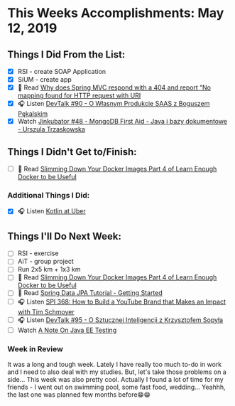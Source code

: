 # This Weeks Accomplishments: May 12, 2019

## Things I Did From the List:

- [x] RSI - create SOAP Application
- [x] SiUM - create app
- [x] 📗 Read [Why does Spring MVC respond with a 404 and report “No mapping found for HTTP request with URI](https://stackoverflow.com/questions/41577234/why-does-spring-mvc-respond-with-a-404-and-report-no-mapping-found-for-http-req)
- [x] 🎧 Listen [DevTalk #90 - O Własnym Produkcie SAAS z Boguszem Pękalskim](https://www.youtube.com/watch?v=X26S304wsEY&list=PLN2dx2pIJO6PvvvVKOXJ19y8llsL_GMn4&index=8)
- [x] Watch [Jinkubator #48 - MongoDB First Aid - Java i bazy dokumentowe - Urszula Trzaskowska](https://www.youtube.com/watch?v=_1hNKXqRmXs)

## Things I Didn't Get to/Finish:

- [ ] 📗 Read [Slimming Down Your Docker Images Part 4 of Learn Enough Docker to be Useful](https://towardsdatascience.com/slimming-down-your-docker-images-275f0ca9337e)

### Additional Things I Did:

- [x] 🎧 Listen [Kotlin at Uber](http://talkingkotlin.com/kotlin-at-uber/)

## Things I'll Do Next Week:

- [ ] RSI - exercise
- [ ] AiT - group project
- [ ] Run 2x5 km + 1x3 km
- [ ] 📗 Read [Slimming Down Your Docker Images Part 4 of Learn Enough Docker to be Useful](https://towardsdatascience.com/slimming-down-your-docker-images-275f0ca9337e)
- [ ] 📗 Read [Spring Data JPA Tutorial - Getting Started](https://www.javaguides.net/2018/11/spring-data-jpa-tutorial-getting-started.html)
- [ ] 🎧 Listen [SPI 368: How to Build a YouTube Brand that Makes an Impact with Tim Schmoyer](https://www.smartpassiveincome.com/podcasts/how-to-build-a-youtube-brand-that-makes-an-impact-with-tim-schmoyer/)
- [ ] 🎧 Listen [DevTalk #95 - O Sztucznej Inteligencji z Krzysztofem Sopyłą](https://www.youtube.com/watch?v=MtYMoYE0_Z0)
- [ ] Watch [A Note On Java EE Testing](https://youtu.be/x4Fxur-0SB0)

### Week in Review
It was a long and tough week. Lately I have really too much to-do in work and I need to also deal with my studies. But, let's take those problems on a side... This week was also pretty cool. Actually I found a lot of time for my friends - I went out on swimming pool, some fast food, wedding... Yeahhh, the last one was planned few months before😁😁
